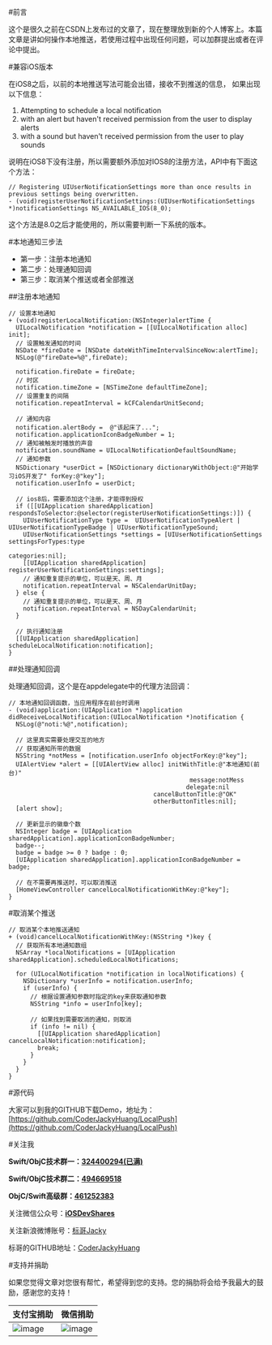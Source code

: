 #前言

这个是很久之前在CSDN上发布过的文章了，现在整理放到新的个人博客上。本篇文章是讲如何操作本地推送，若使用过程中出现任何问题，可以加群提出或者在评论中提出。

#兼容iOS版本

在iOS8之后，以前的本地推送写法可能会出错，接收不到推送的信息，
如果出现以下信息：

1. Attempting to schedule a local notification <br>
2. with an alert but haven't received permission from the user to display alerts<br>
3. with a sound but haven't received permission from the user to play sounds


说明在iOS8下没有注册，所以需要额外添加对IOS8的注册方法，API中有下面这个方法：

```
// Registering UIUserNotificationSettings more than once results in previous settings being overwritten.  
- (void)registerUserNotificationSettings:(UIUserNotificationSettings *)notificationSettings NS_AVAILABLE_IOS(8_0);  
```

这个方法是8.0之后才能使用的，所以需要判断一下系统的版本。

#本地通知三步法

* 第一步：注册本地通知
* 第二步：处理通知回调
* 第三步：取消某个推送或者全部推送

##注册本地通知

```
// 设置本地通知  
+ (void)registerLocalNotification:(NSInteger)alertTime {  
  UILocalNotification *notification = [[UILocalNotification alloc] init];  
  // 设置触发通知的时间  
  NSDate *fireDate = [NSDate dateWithTimeIntervalSinceNow:alertTime];  
  NSLog(@"fireDate=%@",fireDate);  
    
  notification.fireDate = fireDate;  
  // 时区  
  notification.timeZone = [NSTimeZone defaultTimeZone];  
  // 设置重复的间隔  
  notification.repeatInterval = kCFCalendarUnitSecond;  
    
  // 通知内容  
  notification.alertBody =  @"该起床了...";  
  notification.applicationIconBadgeNumber = 1;  
  // 通知被触发时播放的声音  
  notification.soundName = UILocalNotificationDefaultSoundName;  
  // 通知参数  
  NSDictionary *userDict = [NSDictionary dictionaryWithObject:@"开始学习iOS开发了" forKey:@"key"];  
  notification.userInfo = userDict;  
    
  // ios8后，需要添加这个注册，才能得到授权  
  if ([[UIApplication sharedApplication] respondsToSelector:@selector(registerUserNotificationSettings:)]) {  
    UIUserNotificationType type =  UIUserNotificationTypeAlert | UIUserNotificationTypeBadge | UIUserNotificationTypeSound;  
    UIUserNotificationSettings *settings = [UIUserNotificationSettings settingsForTypes:type  
                                                                             categories:nil];  
    [[UIApplication sharedApplication] registerUserNotificationSettings:settings];  
    // 通知重复提示的单位，可以是天、周、月  
    notification.repeatInterval = NSCalendarUnitDay;  
  } else {  
    // 通知重复提示的单位，可以是天、周、月  
    notification.repeatInterval = NSDayCalendarUnit;  
  }  
    
  // 执行通知注册  
  [[UIApplication sharedApplication] scheduleLocalNotification:notification];  
}  
```

##处理通知回调

处理通知回调，这个是在appdelegate中的代理方法回调：

```
// 本地通知回调函数，当应用程序在前台时调用  
- (void)application:(UIApplication *)application didReceiveLocalNotification:(UILocalNotification *)notification {  
  NSLog(@"noti:%@",notification);  
    
  // 这里真实需要处理交互的地方  
  // 获取通知所带的数据  
  NSString *notMess = [notification.userInfo objectForKey:@"key"];  
  UIAlertView *alert = [[UIAlertView alloc] initWithTitle:@"本地通知(前台)"  
                                                  message:notMess  
                                                 delegate:nil  
                                        cancelButtonTitle:@"OK"  
                                        otherButtonTitles:nil];  
  [alert show];  
    
  // 更新显示的徽章个数  
  NSInteger badge = [UIApplication sharedApplication].applicationIconBadgeNumber;  
  badge--;  
  badge = badge >= 0 ? badge : 0;  
  [UIApplication sharedApplication].applicationIconBadgeNumber = badge;  
    
  // 在不需要再推送时，可以取消推送  
  [HomeViewController cancelLocalNotificationWithKey:@"key"];  
}  
```

#取消某个推送

```
// 取消某个本地推送通知  
+ (void)cancelLocalNotificationWithKey:(NSString *)key {  
  // 获取所有本地通知数组  
  NSArray *localNotifications = [UIApplication sharedApplication].scheduledLocalNotifications;  
    
  for (UILocalNotification *notification in localNotifications) {  
    NSDictionary *userInfo = notification.userInfo;  
    if (userInfo) {  
      // 根据设置通知参数时指定的key来获取通知参数  
      NSString *info = userInfo[key];  
        
      // 如果找到需要取消的通知，则取消  
      if (info != nil) {  
        [[UIApplication sharedApplication] cancelLocalNotification:notification];  
        break;  
      }  
    }  
  }  
} 
```

#源代码

大家可以到我的GITHUB下载Demo，地址为：[https://github.com/CoderJackyHuang/LocalPush](https://github.com/CoderJackyHuang/LocalPush)

#关注我


**Swift/ObjC技术群一：[324400294(已满)]()**

**Swift/ObjC技术群二：[494669518]()**

**ObjC/Swift高级群：[461252383]()**

关注微信公众号：[**iOSDevShares**]()

关注新浪微博账号：[标哥Jacky](http://weibo.com/u/5384637337)

标哥的GITHUB地址：[CoderJackyHuang](https://github.com/CoderJackyHuang)


#支持并捐助


如果您觉得文章对您很有帮忙，希望得到您的支持。您的捐肋将会给予我最大的鼓励，感谢您的支持！

支付宝捐助      | 微信捐助
------------- | -------------
![image](http://www.henishuo.com/wp-content/uploads/2015/12/alipay-e1451124478416.jpg) | ![image](http://www.henishuo.com/wp-content/uploads/2015/12/weixin.jpg)
